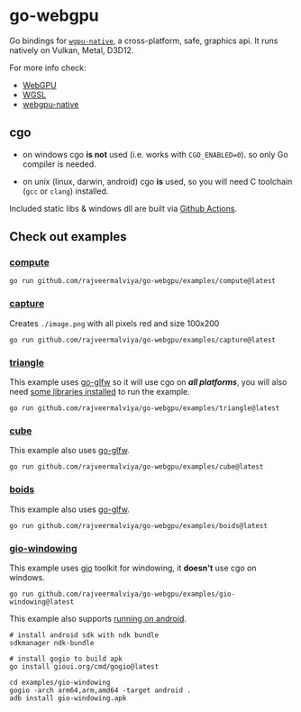 # go-webgpu

Go bindings for [`wgpu-native`](https://github.com/gfx-rs/wgpu-native), a cross-platform, safe, graphics api. It runs natively on Vulkan, Metal, D3D12.

For more info check:
- [WebGPU](https://gpuweb.github.io/gpuweb/)
- [WGSL](https://gpuweb.github.io/gpuweb/wgsl/)
- [webgpu-native](https://github.com/webgpu-native/webgpu-headers)

## cgo

- on windows cgo **is not** used (i.e. works with `CGO_ENABLED=0`). so only Go compiler is needed.

- on unix (linux, darwin, android) cgo **is** used, so you will need C toolchain (`gcc` or `clang`) installed.

Included static libs & windows dll are built via [Github Actions](./.github/workflows/build-wgpu.yml).

## Check out examples

### [compute](./examples/compute/main.go)

```shell
go run github.com/rajveermalviya/go-webgpu/examples/compute@latest
```

### [capture](./examples/capture/main.go)

Creates `./image.png` with all pixels red and size 100x200

```shell
go run github.com/rajveermalviya/go-webgpu/examples/capture@latest
```

### [triangle](./examples/triangle/main.go)

This example uses [go-glfw](https://github.com/go-gl/glfw) so it will use cgo on **_all platforms_**, you will also need
[some libraries installed](https://github.com/go-gl/glfw#installation) to run the example.

```shell
go run github.com/rajveermalviya/go-webgpu/examples/triangle@latest
```

### [cube](./examples/cube/main.go)

This example also uses [go-glfw](https://github.com/go-gl/glfw).

```shell
go run github.com/rajveermalviya/go-webgpu/examples/cube@latest
```

### [boids](./examples/boids/main.go)

This example also uses [go-glfw](https://github.com/go-gl/glfw).

```shell
go run github.com/rajveermalviya/go-webgpu/examples/boids@latest
```

### [gio-windowing](./examples/gio-windowing/main.go)

This example uses [gio](https://gioui.org) toolkit for windowing, it **doesn't** use cgo on windows.

```shell
go run github.com/rajveermalviya/go-webgpu/examples/gio-windowing@latest
```

This example also supports [running on android](https://gioui.org/doc/install/android).

```shell
# install android sdk with ndk bundle
sdkmanager ndk-bundle

# install gogio to build apk
go install gioui.org/cmd/gogio@latest

cd examples/gio-windowing
gogio -arch arm64,arm,amd64 -target android .
adb install gio-windowing.apk
```
